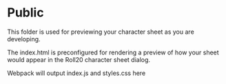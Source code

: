 # Public #

This folder is used for previewing your character sheet as you are developing.

The index.html is preconfigured for rendering a preview of how your sheet would appear in the Roll20 character sheet dialog.


Webpack will output index.js and styles.css here